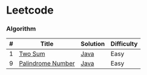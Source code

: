 # Leetcode
### Algorithm
| #   | Title | Solution | Difficulty |
|-----| ----- | -------- |------------|
| 1   |[Two Sum](https://leetcode.com/problems/two-sum/) | [Java](./algorithms/q1_two_sum/TwoSum.java)| Easy       |
| 9   |[Palindrome Number](https://leetcode.com/problems/palindrome-number/) | [Java](.algorithms/q9_palindrome_number/PalindromeNumber.java)| Easy       |
